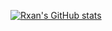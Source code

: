 [![Rxan's GitHub stats](https://github-readme-stats.vercel.app/api?username=rxann&theme=cobalt)](https://github.com/anuraghazra/github-readme-stats)
